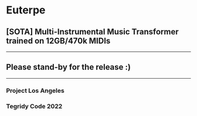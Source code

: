 # Euterpe
## [SOTA] Multi-Instrumental Music Transformer trained on 12GB/470k MIDIs

***

## Please stand-by for the release :)

***

### Project Los Angeles
### Tegridy Code 2022
